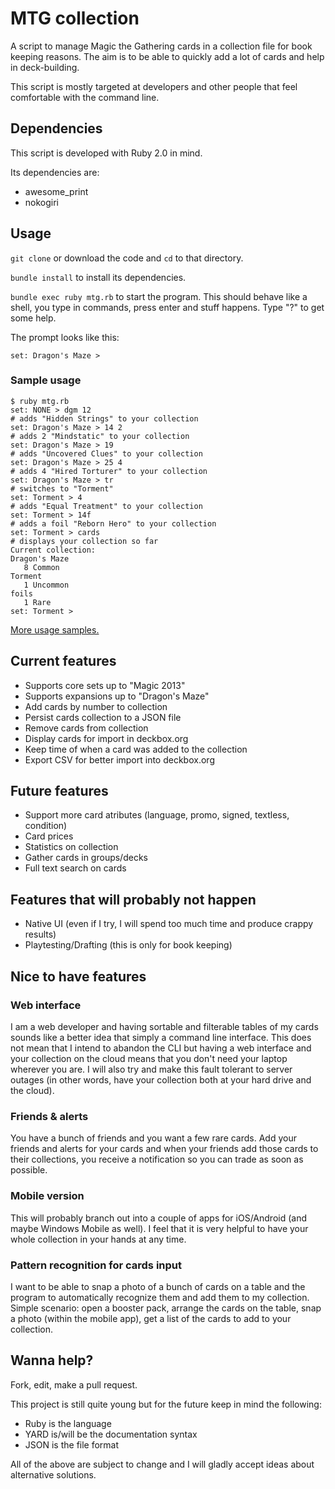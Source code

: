 # MTG collection

A script to manage Magic the Gathering cards in a collection file for book keeping reasons. The aim is to be able to quickly add a lot of cards and help in deck-building.

This script is mostly targeted at developers and other people that feel comfortable with the command line.

## Dependencies

This script is developed with Ruby 2.0 in mind.

Its dependencies are:

* awesome_print
* nokogiri

## Usage

`git clone` or download the code and `cd` to that directory.

`bundle install` to install its dependencies.

`bundle exec ruby mtg.rb` to start the program. This should behave like a shell, you type in commands, press enter and stuff happens. Type "?" to get some help.

The prompt looks like this:

    set: Dragon's Maze >

### Sample usage

    $ ruby mtg.rb
    set: NONE > dgm 12
    # adds "Hidden Strings" to your collection
    set: Dragon's Maze > 14 2
    # adds 2 "Mindstatic" to your collection
    set: Dragon's Maze > 19
    # adds "Uncovered Clues" to your collection
    set: Dragon's Maze > 25 4
    # adds 4 "Hired Torturer" to your collection
    set: Dragon's Maze > tr
    # switches to "Torment"
    set: Torment > 4
    # adds "Equal Treatment" to your collection
    set: Torment > 14f
    # adds a foil "Reborn Hero" to your collection
    set: Torment > cards
    # displays your collection so far
    Current collection:
    Dragon's Maze
       8 Common
    Torment
       1 Uncommon
    foils
       1 Rare
    set: Torment >

[More usage samples.](docs/Sample_Workflows.md)

## Current features

* Supports core sets up to "Magic 2013"
* Supports expansions up to "Dragon's Maze"
* Add cards by number to collection
* Persist cards collection to a JSON file
* Remove cards from collection
* Display cards for import in deckbox.org
* Keep time of when a card was added to the collection
* Export CSV for better import into deckbox.org

## Future features

* Support more card atributes (language, promo, signed, textless, condition)
* Card prices
* Statistics on collection
* Gather cards in groups/decks
* Full text search on cards

## Features that will probably not happen

* Native UI (even if I try, I will spend too much time and produce crappy results)
* Playtesting/Drafting (this is only for book keeping)

## Nice to have features

### Web interface

I am a web developer and having sortable and filterable tables of my cards sounds like a better idea that simply a command line interface. This does not mean that I intend to abandon the CLI but having a web interface and your collection on the cloud means that you don't need your laptop wherever you are. I will also try and make this fault tolerant to server outages (in other words, have your collection both at your hard drive and the cloud).

### Friends & alerts

You have a bunch of friends and you want a few rare cards. Add your friends and alerts for your cards and when your friends add those cards to their collections, you receive a notification so you can trade as soon as possible.

### Mobile version

This will probably branch out into a couple of apps for iOS/Android (and maybe Windows Mobile as well). I feel that it is very helpful to have your whole collection in your hands at any time.

### Pattern recognition for cards input

I want to be able to snap a photo of a bunch of cards on a table and the program to automatically recognize them and add them to my collection. Simple scenario: open a booster pack, arrange the cards on the table, snap a photo (within the mobile app), get a list of the cards to add to your collection.

## Wanna help?

Fork, edit, make a pull request.

This project is still quite young but for the future keep in mind the following:

* Ruby is the language
* YARD is/will be the documentation syntax
* JSON is the file format

All of the above are subject to change and I will gladly accept ideas about alternative solutions.
